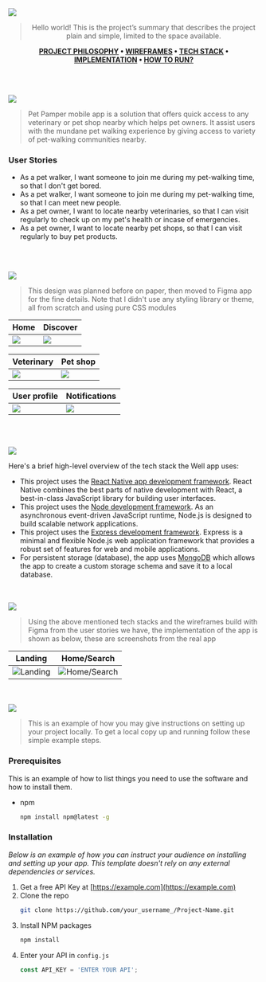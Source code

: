 <img src="./readme/title1.svg"/>

<div align="center">

> Hello world! This is the project’s summary that describes the project plain and simple, limited to the space available. 

**[PROJECT PHILOSOPHY](https://github.com/julescript/well_app#-project-philosophy) • [WIREFRAMES](https://github.com/julescript/well_app#-wireframes) • [TECH STACK](https://github.com/julescript/well_app#-tech-stack) • [IMPLEMENTATION](https://github.com/julescript/well_app#-impplementation) • [HOW TO RUN?](https://github.com/julescript/well_app#-how-to-run)**

</div>

<br><br>


<img src="./readme/title2.svg"/>

> Pet Pamper mobile app is a solution that offers quick access to any veterinary or pet shop nearby which helps pet owners. It assist users with the mundane pet walking experience by giving access to variety of pet-walking communities nearby. 
> 


### User Stories
- As a pet walker, I want someone to join me during my pet-walking time, so that I don't get bored.
- As a pet walker, I want someone to join me during my pet-walking time, so that I can meet new people.
- As a pet owner, I want to locate nearby veterinaries, so that I can visit regularly to check up on my pet's health or incase of emergencies.
- As a pet owner, I want to locate nearby pet shops, so that I can visit regularly to buy pet products.


<br><br>

<img src="./readme/title3.svg"/>

> This design was planned before on paper, then moved to Figma app for the fine details.
Note that I didn't use any styling library or theme, all from scratch and using pure CSS modules

| Home  | Discover  |
| -----------------| -----|
| <img src="./readme/Home_page.PNG"/> | <img src="./readme/Discover_page.PNG"/> |

| Veterinary  | Pet shop  |
| -----------------| -----|
| <img src="./readme/Veterinary_page.PNG"/> | <img src="./readme/Pet_shop_page.PNG"/> |

| User profile  | Notifications  |
| -----------------| -----|
| <img src="./readme/Profile_page.PNG"/> | <img src="./readme/Notification_page.PNG"/> |

<br><br>

<img src="./readme/title4.svg"/>

Here's a brief high-level overview of the tech stack the Well app uses:

- This project uses the [React Native app development framework](https://reactnative.dev/). React Native combines the best parts of native development with React, a best-in-class JavaScript library for building user interfaces.
- This project uses the [Node development framework](https://nodejs.org/). As an asynchronous event-driven JavaScript runtime, Node.js is designed to build scalable network applications.
- This project uses the [Express development framework](https://expressjs.com/). Express is a minimal and flexible Node.js web application framework that provides a robust set of features for web and mobile applications.
- For persistent storage (database), the app uses [MongoDB](https://www.mongodb.com/) which allows the app to create a custom storage schema and save it to a local database.



<br><br>
<img src="./readme/title5.svg"/>

> Using the above mentioned tech stacks and the wireframes build with Figma from the user stories we have, the implementation of the app is shown as below, these are screenshots from the real app

| Landing  | Home/Search  |
| -----------------| -----|
| ![Landing](https://github.com/julescript/spotifyndr/blob/master/demo/Landing_Page.jpg) | ![Home/Search](https://github.com/julescript/spotifyndr/blob/master/demo/Search_Page.jpg) |


<br><br>
<img src="./readme/title6.svg"/>


> This is an example of how you may give instructions on setting up your project locally.
To get a local copy up and running follow these simple example steps.

### Prerequisites

This is an example of how to list things you need to use the software and how to install them.
* npm
  ```sh
  npm install npm@latest -g
  ```

### Installation

_Below is an example of how you can instruct your audience on installing and setting up your app. This template doesn't rely on any external dependencies or services._

1. Get a free API Key at [https://example.com](https://example.com)
2. Clone the repo
   ```sh
   git clone https://github.com/your_username_/Project-Name.git
   ```
3. Install NPM packages
   ```sh
   npm install
   ```
4. Enter your API in `config.js`
   ```js
   const API_KEY = 'ENTER YOUR API';
   ```

